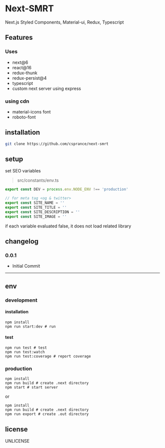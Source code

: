 # Next-SMRT

Next.js Styled Components, Material-ui, Redux, Typescript

## Features
### Uses
 - next@6
 - react@16
 - redux-thunk
 - redux-persist@4
 - typescript
 - custom next server using express
 

### using cdn
 - material-icons font
 - roboto-font

## installation

```sh
git clone https://github.com/csprance/next-smrt
```

## setup

set SEO variables

> src/constants/env.ts

```typescript
export const DEV = process.env.NODE_ENV !== 'production'

// for meta tag <og & twitter>
export const SITE_NAME = ''
export const SITE_TITLE = ''
export const SITE_DESCRIPTION = ''
export const SITE_IMAGE = ''
```

if each variable evaluated false, it does not load related library


## changelog

### 0.0.1

- Initial Commit
  
---

## env

### development

#### installation

```
npm install
npm run start:dev # run
```

#### test

```
npm run test # test
npm run test:watch
npm run test:coverage # report coverage
```

### production

```
npm install
npm run build # create .next directory
npm start # start server
```

or

```
npm install
npm run build # create .next directory
npm run export # create .out directory
```

## license

UNLICENSE
